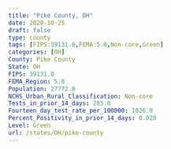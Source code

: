 ```yaml
---
title: "Pike County, OH"
date: 2020-10-25
draft: false
type: county
tags: [FIPS:39131.0,FEMA:5.0,Non-core,Green]
categories: [OH]
County: Pike County
State: OH
FIPS: 39131.0
FEMA_Region: 5.0
Population: 27772.0
NCHS_Urban_Rural_Classification: Non-core
Tests_in_prior_14_days: 285.0
Fourteen_day_test_rate_per_100000: 1026.0
Percent_Positivity_in_prior_14_days: 0.028
Level: Green
url: /states/OH/pike-county
---
```



